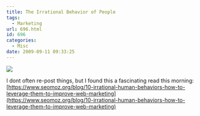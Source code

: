 ```yaml
---
title: The Irrational Behavior of People
tags:
  - Marketing
url: 696.html
id: 696
categories:
  - Misc
date: 2009-09-11 09:33:25
---
```


![](https://farm3.static.flickr.com/2227/2291518025_994bbb93d7.jpg)

I dont often re-post things, but I found this a fascinating read this morning: [https://www.seomoz.org/blog/10-irrational-human-behaviors-how-to-leverage-them-to-improve-web-marketing](https://www.seomoz.org/blog/10-irrational-human-behaviors-how-to-leverage-them-to-improve-web-marketing)